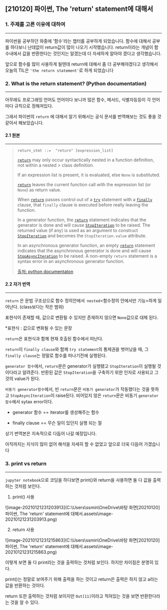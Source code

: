 ## [210120] 파이썬, The 'return' statement에 대해서

### 1. 주제를 고른 이유에 대하여

---

파이썬을 공부하던 와중에 '함수'라는 챕터를 공부하게 되었습니다. 함수에 대해서 공부를 하다보니 난데없이 return값이 많이 나오기 시작했습니다. return이라는 개념이 함수내에서 값을 반환한다는 것인지는 알겠는데 더 자세하게 알아야 겠다고 생각했습니다.

앞으로 함수를 많이 사용하게 될텐데 return에 대해서 좀 더 공부해야겠다고 생각해서 오늘의  TIL은  `'the return statement'`로 하게 되었습니다  



### 2. What is the return statement? (Python documentation)

---

아무래도 프로그래밍 언어도 언어이다 보니까 많은 함수, 메서드, 식별자등등이 각 언어마다 규칙으로 정해져있다.

그래서 파이썬의 `return` 에 대해서 알기 위해서는 공식 문서를 번역해보는 것도 좋을 것 같아서 해보았습니다.

#### 2.1 원본

---

> ```
> return_stmt ::=  "return" [expression_list]
> ```
>
> [`return`](https://docs.python.org/3/reference/simple_stmts.html#return) may only occur syntactically nested in a function definition, not within a nested > class definition.
>
> If an expression list is present, it is evaluated, else `None` is substituted.
>
> [`return`](https://docs.python.org/3/reference/simple_stmts.html#return) leaves the current function call with the expression list (or `None`) as return value.
>
> When [`return`](https://docs.python.org/3/reference/simple_stmts.html#return) passes control out of a [`try`](https://docs.python.org/3/reference/compound_stmts.html#try) statement with a [`finally`](https://docs.python.org/3/reference/compound_stmts.html#finally) clause, that `finally` clause is executed before really leaving the function.
>
> In a generator function, the [`return`](https://docs.python.org/3/reference/simple_stmts.html#return) statement indicates that the generator is done and will cause [`StopIteration`](https://docs.python.org/3/library/exceptions.html#StopIteration) to be raised. The returned value (if any) is used as an argument to construct [`StopIteration`](https://docs.python.org/3/library/exceptions.html#StopIteration) and becomes the `StopIteration.value` attribute.
>
> In an asynchronous generator function, an empty [`return`](https://docs.python.org/3/reference/simple_stmts.html#return) statement indicates that the asynchronous generator is done and will cause [`StopAsyncIteration`](https://docs.python.org/3/library/exceptions.html#StopAsyncIteration) to be raised. A non-empty `return` statement is a syntax error in an asynchronous generator function.
>
> [출처: python documentaton](https://docs.python.org/3/reference/simple_stmts.html)



#### 2.2 자가 번역

---

`return` 은 문법 구조상으로 함수 정의안에서` nested`<함수정의 안에서만 기능>하게 일어난다. (class보다는 작은 범위)

표현식이 존재할 때, 값으로 변환될 수 있지만 존재하지 않으면 `None`값으로 대체 된다.

*표현식 : 값으로 변화될 수 있는 문장

`return`은 표현식과 함께 현재 호출된 함수에서 떠난다.

`return`이 `finally clause`와 함께 `try statement`의 통제권을 벗어났을 때, 그 `finally clause`는 정말로 함수를 떠나기전에 실행된다.

`generator 함수`에서, `return`문은 generator가 실행됐고 `StopIteration`이 실행될 것이다라고 알려준다. 반환된 값은 `StopIteration`을 구축하기 위한 인자로 사용되고 그것의 value가 된다.

`비동기 generator함수`에서, 빈 `return`문은 `비동기 generator`가 작동했다는 것을 뜻하고 `StopAsyncIteration`이 raise된다. 비어있지 않은 `return`문은 비동기 `generator 함수`에서 sytax error이다. 



* generator 함수 == iterator를 생성해주는 함수

* finally clause == 무슨 일이 있던지 실행 되는 절



상기 번역본은 지속적으로 다듬어 나갈 예정입니다. 

아직까지는 지식이 많이 없어 해석을 자세히 할 수 없었고 앞으로 더욱 다듬어 가겠습니다



### 3. print vs return

---

`jupyter notebook`으로 코딩을 하다보면 print()와 return을 사용하면 둘 다 값을 출력하는 것처럼 보인다.

1. print() 사용

![image-20210121231203913](C:\Users\ssmin\OneDrive\바탕 화면\[20210120] 파이썬, The 'return' statement에 대해서.assets\image-20210121231203913.png)

2. return 사용

![image-20210121231215863](C:\Users\ssmin\OneDrive\바탕 화면\[20210120] 파이썬, The 'return' statement에 대해서.assets\image-20210121231215863.png)



이렇게 보면 둘 다 print라는 것을 출력하는 것처럼 보인다. 하지만 차이점은 분명히 있다. 

print()는 정말로 보여주기 위해 출력을 하는 것이고 return은 출력은 하지 않고 a라는 값을 반환하는 것이다.

return 또한 출력하는 것처럼 보이지만 `Out[11]`이라고 적혀있는 것을 보면 반환한다라는 것을 알 수 있다.
